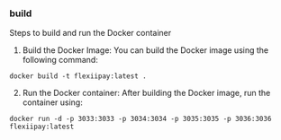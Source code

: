 ### build

Steps to build and run the Docker container

1.	Build the Docker Image:
  You can build the Docker image using the following command:

  `docker build -t flexiipay:latest .`


2.	Run the Docker container:
  After building the Docker image, run the container using:

  `docker run -d -p 3033:3033 -p 3034:3034 -p 3035:3035 -p 3036:3036 flexiipay:latest`

